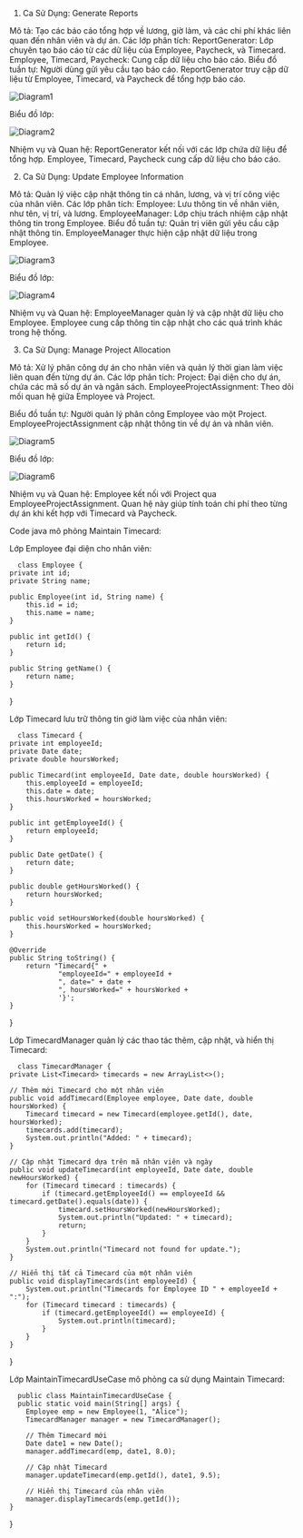 1. Ca Sử Dụng: Generate Reports
   
Mô tả: Tạo các báo cáo tổng hợp về lương, giờ làm, và các chi phí khác liên quan đến nhân viên và dự án.
Các lớp phân tích:
ReportGenerator: Lớp chuyên tạo báo cáo từ các dữ liệu của Employee, Paycheck, và Timecard.
Employee, Timecard, Paycheck: Cung cấp dữ liệu cho báo cáo.
Biểu đồ tuần tự:
Người dùng gửi yêu cầu tạo báo cáo.
ReportGenerator truy cập dữ liệu từ Employee, Timecard, và Paycheck để tổng hợp báo cáo.

![Diagram1](https://www.planttext.com/api/plantuml/png/R94nQiCm58PtdUBXlHVmKBAKBXrAIOUEgY8iKVjPo7B0OmwHCP0qb4Ac39ca8OCWzz09UeNA1b7iUX5wqlU9_qS_xhfe3DMchKf2cQarl3PS0sqWwpSPKV5ICgae6dZXgjRcaIFNj4TxQd8s5XugLTOTvmEPXZ7oJ3icEFiOa3ICaQMiEADwDI1fo0WPajxTJsFbyEPFBR1WlrimmHvgUFTnON4XqmfHJxboU0hsgmCZ_0KBC181XVz4M4j_mZapnPqnbP31NbieR-VR0OivEpMPiGiPt0vAlw_-Yz7iY-UmrC4UOHtSvgzVxEksyH4Ht56H1STL_DXV0000__y30000)

Biểu đồ lớp:

![Diagram2](https://www.planttext.com/api/plantuml/png/X92n3i8W48Ptde9HXxu0W-cWCMv6JPmHBYqfSCr1XyRuP0u-agyWXhOQOvI1uUF_BlznlzxA42N5pbcch0o1xw15YclmG38YyJFZprDb0FbvDXT3a5tO8AvSQx4768p2QC4tFa85b86N3WJVHpA-ogJ5OA91Fz5fs5RsgWRLZCEamyv7mPVOdInafbETHDBzyWx6WPAaHw_6Zi8HgG7zI_vSkYWMqpw2IwKW10XVOsFJFx6ns5ki1A_Jlpy0003__mC0)

Nhiệm vụ và Quan hệ:
ReportGenerator kết nối với các lớp chứa dữ liệu để tổng hợp.
Employee, Timecard, Paycheck cung cấp dữ liệu cho báo cáo.


2. Ca Sử Dụng: Update Employee Information
   
Mô tả: Quản lý việc cập nhật thông tin cá nhân, lương, và vị trí công việc của nhân viên.
Các lớp phân tích:
Employee: Lưu thông tin về nhân viên, như tên, vị trí, và lương.
EmployeeManager: Lớp chịu trách nhiệm cập nhật thông tin trong Employee.
Biểu đồ tuần tự:
Quản trị viên gửi yêu cầu cập nhật thông tin.
EmployeeManager thực hiện cập nhật dữ liệu trong Employee.

![Diagram3](https://www.planttext.com/api/plantuml/png/UhzxlqDnIM9HIMbk3bTYSab-aO9ZIcvcda9YiO8IcAN4LG2KpapEB4ZCAr5mpIt8oQzCJVLDp4jCJoq2AqCJmwu1HQKI5nV45bqxT1Ej528FhofLI7wuQpcON5kWa9S1f4eKIZ8ERybBLoW1QilBEBmeJw4iy_2gF2vq5o4PQQNWJ8812hhON1DnU64on80y5ETWsWlK3VOKgfwC_CCByXHA7kvQMiBba9gN0Wfd00000F__0m00)

Biểu đồ lớp:

![Diagram4](https://www.planttext.com/api/plantuml/png/N8yx3i8m38RtdC8Z3Br01jG1XWvCdC0GKqLAx2WFf0fnCWQEn1LeQAb4lVcp_eVVprURCiPSl5CNXod1mGSd0z4H6NkAS5TGfmI3cNx7Zg-oeNdHYsQhuIRMg8TQcSqkZJKQEiuq6a-0qO_wKuwM-ua4IJPRuN-Qq64SDEobd1tLW7NFfjajSHhyboRL4flwsmS00F__0m00)

Nhiệm vụ và Quan hệ:
EmployeeManager quản lý và cập nhật dữ liệu cho Employee.
Employee cung cấp thông tin cập nhật cho các quá trình khác trong hệ thống.


3. Ca Sử Dụng: Manage Project Allocation
   
Mô tả: Xử lý phân công dự án cho nhân viên và quản lý thời gian làm việc liên quan đến từng dự án.
Các lớp phân tích:
Project: Đại diện cho dự án, chứa các mã số dự án và ngân sách.
EmployeeProjectAssignment: Theo dõi mối quan hệ giữa Employee và Project.

Biểu đồ tuần tự:
Người quản lý phân công Employee vào một Project.
EmployeeProjectAssignment cập nhật thông tin về dự án và nhân viên.

![Diagram5](https://www.planttext.com/api/plantuml/png/d96n2i9038RtUuhGtHVe81KH9y71mVLeZ_QapPKs2hvDAxWK70IdTd2u9-aJ-0fUzOGMB8XB4lB_-KZ8exbxEV6CzadCk4ygWnL77eeCU0wEhHsM6elqPSgHO96aiJeAiSxKJlWqotCPOYACqesCgjyXWvcXnH9U3bixZ7tMcqp75t5XgKi4ZFG9uI1rPQ8k50HjSmMZiF4JUbWNDf6k4g18tp04adyJRTE5ULjVKaCnYVhSNp26OsztOQjB_ur1Y9Gk4AYjpyGyWK7toIS0003__mC0)

Biểu đồ lớp:

![Diagram6](https://www.planttext.com/api/plantuml/png/X9112i8m44NtEKMM2lO2MKW5NNGdw0NIPWYHP58ogI3YoLnu9AzWQz8i2k8i__nvVsRUprTDKOOuECiwAudumVNMtm2EmL-WYpiYez41HdvdV2hvLMRRsMVZ2h8Y2cB3-zGJF9lMWb-zKUp15caPNXabU8CHD8Gae7GZyHI3GPsKtfE9ncDH2oo7pAmStYoHxQ0qZ3lj_T1QcCP_trnLsxAZu4wYr41__CVvwFGfOZMWcXxy0G00__y30000)

Nhiệm vụ và Quan hệ:
Employee kết nối với Project qua EmployeeProjectAssignment.
Quan hệ này giúp tính toán chi phí theo từng dự án khi kết hợp với Timecard và Paycheck.


Code java mô phỏng Maintain Timecard:

Lớp Employee đại diện cho nhân viên:

      class Employee {
    private int id;
    private String name;

    public Employee(int id, String name) {
        this.id = id;
        this.name = name;
    }

    public int getId() {
        return id;
    }

    public String getName() {
        return name;
    }
}

Lớp Timecard lưu trữ thông tin giờ làm việc của nhân viên:

      class Timecard {
    private int employeeId;
    private Date date;
    private double hoursWorked;

    public Timecard(int employeeId, Date date, double hoursWorked) {
        this.employeeId = employeeId;
        this.date = date;
        this.hoursWorked = hoursWorked;
    }

    public int getEmployeeId() {
        return employeeId;
    }

    public Date getDate() {
        return date;
    }

    public double getHoursWorked() {
        return hoursWorked;
    }

    public void setHoursWorked(double hoursWorked) {
        this.hoursWorked = hoursWorked;
    }

    @Override
    public String toString() {
        return "Timecard{" +
                "employeeId=" + employeeId +
                ", date=" + date +
                ", hoursWorked=" + hoursWorked +
                '}';
    }
}

Lớp TimecardManager quản lý các thao tác thêm, cập nhật, và hiển thị Timecard:

      class TimecardManager {
    private List<Timecard> timecards = new ArrayList<>();

    // Thêm mới Timecard cho một nhân viên
    public void addTimecard(Employee employee, Date date, double hoursWorked) {
        Timecard timecard = new Timecard(employee.getId(), date, hoursWorked);
        timecards.add(timecard);
        System.out.println("Added: " + timecard);
    }

    // Cập nhật Timecard dựa trên mã nhân viên và ngày
    public void updateTimecard(int employeeId, Date date, double newHoursWorked) {
        for (Timecard timecard : timecards) {
            if (timecard.getEmployeeId() == employeeId && timecard.getDate().equals(date)) {
                timecard.setHoursWorked(newHoursWorked);
                System.out.println("Updated: " + timecard);
                return;
            }
        }
        System.out.println("Timecard not found for update.");
    }

    // Hiển thị tất cả Timecard của một nhân viên
    public void displayTimecards(int employeeId) {
        System.out.println("Timecards for Employee ID " + employeeId + ":");
        for (Timecard timecard : timecards) {
            if (timecard.getEmployeeId() == employeeId) {
                System.out.println(timecard);
            }
        }
    }
}

Lớp MaintainTimecardUseCase mô phỏng ca sử dụng Maintain Timecard:

      public class MaintainTimecardUseCase {
      public static void main(String[] args) {
        Employee emp = new Employee(1, "Alice");
        TimecardManager manager = new TimecardManager();

        // Thêm Timecard mới
        Date date1 = new Date();
        manager.addTimecard(emp, date1, 8.0);

        // Cập nhật Timecard
        manager.updateTimecard(emp.getId(), date1, 9.5);

        // Hiển thị Timecard của nhân viên
        manager.displayTimecards(emp.getId());
    }
}
